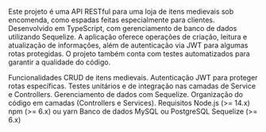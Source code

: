 Este projeto é uma API RESTful para uma loja de itens medievais sob encomenda, como espadas feitas especialmente para clientes. Desenvolvido em TypeScript, com gerenciamento de banco de dados utilizando Sequelize.
A aplicação oferece operações de criação, leitura e atualização de informações, além de autenticação via JWT para algumas rotas protegidas. O projeto também conta com testes automatizados para garantir a qualidade do código.

Funcionalidades
CRUD de itens medievais.
Autenticação JWT para proteger rotas específicas.
Testes unitários e de integração nas camadas de Service e Controllers.
Gerenciamento de dados com Sequelize.
Organização do código em camadas (Controllers e Services).
Requisitos
Node.js (>= 14.x)
npm (>= 6.x) ou yarn
Banco de dados MySQL ou PostgreSQL
Sequelize (>= 6.x)
